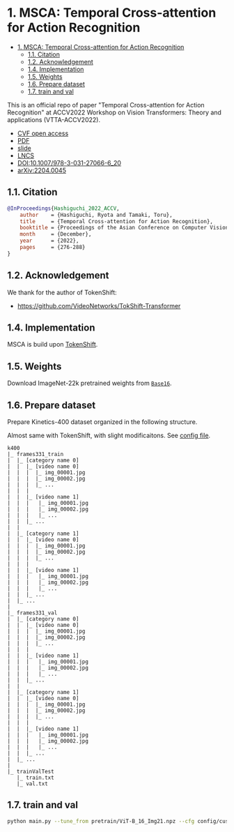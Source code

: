 # 1. MSCA: Temporal Cross-attention for Action Recognition

- [1. MSCA: Temporal Cross-attention for Action Recognition](#1-msca-temporal-cross-attention-for-action-recognition)
  - [1.1. Citation](#11-citation)
  - [1.2. Acknowledgement](#12-acknowledgement)
  - [1.4. Implementation](#14-implementation)
  - [1.5. Weights](#15-weights)
  - [1.6. Prepare dataset](#16-prepare-dataset)
  - [1.7. train and val](#17-train-and-val)

This is an official repo of paper "Temporal Cross-attention for Action Recognition" at ACCV2022 Workshop on Vision Transformers: Theory and applications (VTTA-ACCV2022).

- [CVF open access](https://openaccess.thecvf.com/content/ACCV2022W/TCV/html/Hashiguchi_Temporal_Cross-attention_for_Action_Recognition_ACCVW_2022_paper.html)
- [PDF](https://openaccess.thecvf.com/content/ACCV2022W/TCV/papers/Hashiguchi_Temporal_Cross-attention_for_Action_Recognition_ACCVW_2022_paper.pdf)
- [slide](https://drive.google.com/file/d/1RRtuB8SKQ2KlpD7jByD4kyOaKoBu0bgj/view?usp=share_link)
- [LNCS](https://link.springer.com/chapter/10.1007/978-3-031-27066-6_20)
- [DOI:10.1007/978-3-031-27066-6_20](<https://doi.org/10.1007/978-3-031-27066-6_20>)
- [arXiv:2204.0045](https://arxiv.org/abs/2204.00452)

## 1.1. Citation

```BibTeX
@InProceedings{Hashiguchi_2022_ACCV,
    author    = {Hashiguchi, Ryota and Tamaki, Toru},
    title     = {Temporal Cross-attention for Action Recognition},
    booktitle = {Proceedings of the Asian Conference on Computer Vision (ACCV) Workshops},
    month     = {December},
    year      = {2022},
    pages     = {276-288}
}
```

## 1.2. Acknowledgement

We thank for the author of TokenShift:

- <https://github.com/VideoNetworks/TokShift-Transformer>

## 1.4. Implementation

MSCA is build upon [TokenShift](https://github.com/VideoNetworks/TokShift-Transformer).

## 1.5. Weights

Download ImageNet-22k pretrained weights from [`Base16`](https://drive.google.com/file/d/1RMw1YO3hKQuK4hmcxqNZK_xi7LpxXVPp/view?usp=sharing).

## 1.6. Prepare dataset

Prepare Kinetics-400 dataset organized in the following structure.

Almost same with TokenShift, with slight modificaitons. See [config file](config/custom/kinetics400/k400_attentionshift_div4_8x32_base_224.yml).

```text
k400
|_ frames331_train
|  |_ [category name 0]
|  |  |_ [video name 0]
|  |  |  |_ img_00001.jpg
|  |  |  |_ img_00002.jpg
|  |  |  |_ ...
|  |  |
|  |  |_ [video name 1]
|  |  |   |_ img_00001.jpg
|  |  |   |_ img_00002.jpg
|  |  |   |_ ...
|  |  |_ ...
|  |
|  |_ [category name 1]
|  |  |_ [video name 0]
|  |  |  |_ img_00001.jpg
|  |  |  |_ img_00002.jpg
|  |  |  |_ ...
|  |  |
|  |  |_ [video name 1]
|  |  |   |_ img_00001.jpg
|  |  |   |_ img_00002.jpg
|  |  |   |_ ...
|  |  |_ ...
|  |_ ...
|
|_ frames331_val
|  |_ [category name 0]
|  |  |_ [video name 0]
|  |  |  |_ img_00001.jpg
|  |  |  |_ img_00002.jpg
|  |  |  |_ ...
|  |  |
|  |  |_ [video name 1]
|  |  |   |_ img_00001.jpg
|  |  |   |_ img_00002.jpg
|  |  |   |_ ...
|  |  |_ ...
|  |
|  |_ [category name 1]
|  |  |_ [video name 0]
|  |  |  |_ img_00001.jpg
|  |  |  |_ img_00002.jpg
|  |  |  |_ ...
|  |  |
|  |  |_ [video name 1]
|  |  |   |_ img_00001.jpg
|  |  |   |_ img_00002.jpg
|  |  |   |_ ...
|  |  |_ ...
|  |_ ...
|
|_ trainValTest
   |_ train.txt
   |_ val.txt
```

## 1.7. train and val

```bash
python main.py --tune_from pretrain/ViT-B_16_Img21.npz --cfg config/custom/kinetics400/k400_attentionshift_div4_8x32_base_224.yml
```
